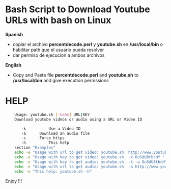 ﻿Bash Script to Download Youtube URLs with bash on Linux
=


**Spanish** 
* copiar el archivo  **percentdecode.perl** y **youtube.sh**  en **/usr/local/bin** o habilitar path que el usuario pueda resolver
* dar permiso de ejecucion a ambos archivos 


**English**
* Copy and Paste file **percentdecode.perl** and **youtube.sh** to **/usr/local/bin** and give execution permssions


HELP
=
```bash
    Usage: youtube.sh [-kahs] URL|KEY
    Download youtube videos or audio using a URL or Video ID 

       -k          Use a Video ID
       -a      Download an audio file
       -s      Force https
       -h          This help
    section "Examples"
    echo -e "Usage with url to get video: youtube.sh  http://www.youtube.com/watch?v=OuSdU8tbcHY"
    echo -e "Usage with key to get video: youtube.sh  -k OuSdU8tbcHY "
    echo -e "Usage with key to get audio: youtube.sh  -k -a OuSdU8tbcHY"
    echo -e "Usage with url to get audio: youtube.sh  -a http://www.youtube.com/watch?v=OuSdU8tbcHY$"
    echo -e "This help: youtube.sh -h"
```
Enjoy !!!



